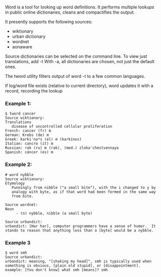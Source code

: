 Word is a tool for looking up word definitions.
It performs multiple lookups in public online dictionaries,
 cleans and compactifies the output.

It presently supports the following sources:
* wiktionary
* urban dictionary
* wordnet
* aonaware

Source dictionaries can be selected on the command line.
To view just translations, add -t
With -a, all dictionaries are chosen, not just the default ones.

The tword utility filters output of word -t to a few common languages.

If log/word file exists (relative to current directory), word updates
it with a record, recording the lookup

### Example 1:
~~~
$ tword cancer
Source wiktionary:
Translations
   disease of uncontrolled cellular proliferation
French: cancer (fr) m
German: Krebs (de) m
Greek: karki'no*s (el) m (karkínos)
Italian: cancro (it) m
Russian: rak (ru) m (rak), (med.) zloka'chestvennaya
Spanish: cáncer (es) m
~~~

### Example 2:
~~~
# word nybble
Source wiktionary:
Etymology
   Punningly from nibble ("a small bite"), with the i changed to y by
   analogy with byte, as if that word had been formed in the same way
   from bite.

Source wordnet:
Noun
     - (n) nybble, nibble (a small byte)

Source urbandict:
urbandict: [Har har], computer programmers have a sense of humor.  It stands to reason that anything less than a [byte] would be a nybble.
~~~

### Example 3
~~~
$ word smh
Source urbandict:
urbandict: meaning, "[shaking my head]", smh is typically used when something is obvious, [plain old stupid], or [disappointment].
example: [You don't know] what smh [means]? smh
~~~

